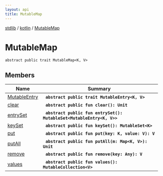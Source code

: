 ```yaml
---
layout: api
title: MutableMap
---
```

[stdlib](../../index.md) / [kotlin](../index.md) / [MutableMap](index.md)

# MutableMap

```
abstract public trait MutableMap<K, V> 
```

## Members

| Name | Summary |
|------|---------|
|[MutableEntry](MutableEntry/index.md)|&nbsp;&nbsp;**`abstract public trait MutableEntry<K, V> `**<br>|
|[clear](clear.md)|&nbsp;&nbsp;**`abstract public fun clear(): Unit`**<br>|
|[entrySet](entrySet.md)|&nbsp;&nbsp;**`abstract public fun entrySet(): MutableSet<MutableEntry<K, V>>`**<br>|
|[keySet](keySet.md)|&nbsp;&nbsp;**`abstract public fun keySet(): MutableSet<K>`**<br>|
|[put](put.md)|&nbsp;&nbsp;**`abstract public fun put(key: K, value: V): V`**<br>|
|[putAll](putAll.md)|&nbsp;&nbsp;**`abstract public fun putAll(m: Map<K, V>): Unit`**<br>|
|[remove](remove.md)|&nbsp;&nbsp;**`abstract public fun remove(key: Any): V`**<br>|
|[values](values.md)|&nbsp;&nbsp;**`abstract public fun values(): MutableCollection<V>`**<br>|
